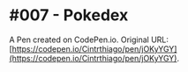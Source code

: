 # #007 - Pokedex

A Pen created on CodePen.io. Original URL: [https://codepen.io/Cintrthiago/pen/jOKyYGY](https://codepen.io/Cintrthiago/pen/jOKyYGY).

